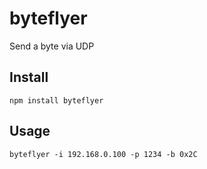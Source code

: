 # byteflyer

Send a byte via UDP

## Install

```
npm install byteflyer
```

## Usage

```
byteflyer -i 192.168.0.100 -p 1234 -b 0x2C
```
